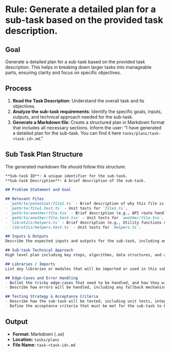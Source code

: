 # Rule: Generate a detailed plan for a sub-task based on the provided task description.

## Goal

Generate a detailed plan for a sub-task based on the provided task description. This helps in breaking down larger tasks into manageable parts, ensuring clarity and focus on specific objectives.

## Process
1. **Read the Task Description**: Understand the overall task and its objectives.
2. **Analyze the sub-task requirements**: Identify the specific goals, inputs, outputs, and technical approach needed for the sub-task.
3. **Generate a Markdown file**: Create a structured plan in Markdown format that includes all necessary sections. Inform the user: "I have generated a detailed plan for the sub-task. You can find it here `tasks/plans/task-<task-id>.md`."

## Sub Task Plan Structure

The generated markdown file should follow this structure:
```markdown
**Sub-task ID**: A unique identifier for the sub-task.
**Sub-task Description**: A brief description of the sub-task.

## Problem Statement and Goal

## Relevant Files
- `path/to/potential/file1.ts` - Brief description of why this file is relevant (e.g., Contains the main component for this feature).
- `path/to/file1.test.ts` - Unit tests for `file1.ts`.
- `path/to/another/file.tsx` - Brief description (e.g., API route handler for data submission).
- `path/to/another/file.test.tsx` - Unit tests for `another/file.tsx`.
- `lib/utils/helpers.ts` - Brief description (e.g., Utility functions needed for calculations).
- `lib/utils/helpers.test.ts` - Unit tests for `helpers.ts`.

## Inputs & Outputs
Describe the expected inputs and outputs for the sub-task, including any data structures or formats.

## Sub-task Technical Approach
High level plan including key steps, algorithms, data structures, and any libraries or frameworks to be used.

## Libraries / Imports
List any libraries or modules that will be imported or used in this sub-task.

## Edge-Cases and Error Handling
- Bullet the tricky edge-cases that need to be handled, and how they will be addressed.
- Describe how errors will be handled, including any fallback mechanisms or user notifications.

## Testing Strategy & Acceptance Criteria
- Describe how the sub-task will be tested, including unit tests, integration tests, and manual testing.
- Define the acceptance criteria that must be met for the sub-task to be considered complete.
```

## Output

*   **Format:** Markdown (`.md`)
*   **Location:** `tasks/plans`
*   **File Name:** `task-<task-id>.md`
